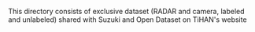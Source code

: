 This directory consists of exclusive dataset (RADAR and camera, labeled and unlabeled) shared with Suzuki and Open Dataset on TiHAN's website 
